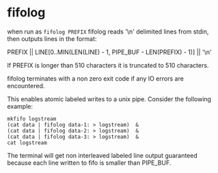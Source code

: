 # fifolog

when run as ```fifolog PREFIX``` fifolog reads '\n' delimited lines from stdin, then outputs lines in the format:

PREFIX || LINE[0..MIN(LEN(LINE) - 1, PIPE_BUF - LEN(PREFIX) - 1)] || '\n'

If PREFIX is longer than 510 characters it is truncated to 510 characters.

fifolog terminates with a non zero exit code if any IO errors are encountered.

This enables atomic labeled writes to a unix pipe. Consider
the following example:

```
mkfifo logstream
(cat data | fifolog data-1: > logstream)  &
(cat data | fifolog data-2: > logstream)  &
(cat data | fifolog data-3: > logstream)  &
cat logstream
```

The terminal will get non interleaved labeled line output guaranteed because each line written to fifo is smaller than PIPE_BUF.
